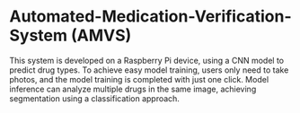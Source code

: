 # Automated-Medication-Verification-System (AMVS)

This system is developed on a Raspberry Pi device, using a CNN model to predict drug types. To achieve easy model training, users only need to take photos, and the model training is completed with just one click. Model inference can analyze multiple drugs in the same image, achieving segmentation using a classification approach.
